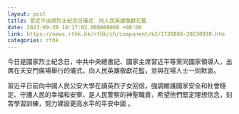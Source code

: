 ```yaml
---
layout: post
title: 習近平出席烈士紀念日儀式　向人民英雄敬獻花籃
date: 2023-09-30 18:17:02.000000000 +08:00
link: https://news.rthk.hk/rthk/ch/component/k2/1720868-20230930.htm
categories: rthk
---
```


今日是國家烈士紀念日，中共中央總書記、國家主席習近平等黨同國家領導人，出席在天安門廣場舉行的儀式，向人民英雄敬獻花籃，並與在場人士一同默哀。

習近平日前向中國人民公安大學在讀英烈子女回信，強調維護國家安全和社會穩定、守護人民的幸福和安寧，是人民警察的神聖職責，希望他們堅定理想信念，刻苦學習訓練，努力建設更高水平的平安中國 。
